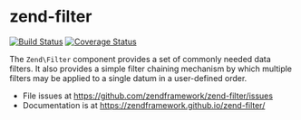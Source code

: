 # zend-filter

[![Build Status](https://secure.travis-ci.org/zendframework/zend-filter.svg?branch=master)](https://secure.travis-ci.org/zendframework/zend-filter)
[![Coverage Status](https://coveralls.io/repos/zendframework/zend-filter/badge.svg?branch=master)](https://coveralls.io/r/zendframework/zend-filter?branch=master)

The `Zend\Filter` component provides a set of commonly needed data filters. It
also provides a simple filter chaining mechanism by which multiple filters may
be applied to a single datum in a user-defined order.


- File issues at https://github.com/zendframework/zend-filter/issues
- Documentation is at https://zendframework.github.io/zend-filter/
